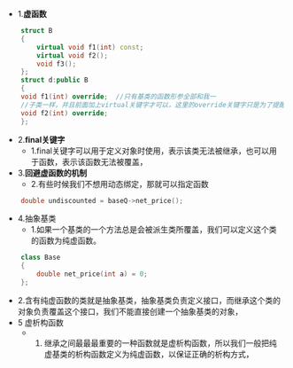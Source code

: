 - 1.**虚函数**

```c++
    struct B
    {
        virtual void f1(int) const;
        virtual void f2();
        void f3();
    };
    struct d:public B
    {
    void f1(int) override;	//只有基类的函数形参全部和我一
    //子类一样，并且前面加上virtual关键字才可以，这里的override关键字只是为了提醒我们，表示这个函数覆盖了基类的函数
    void f2(int) override;
    };
```

- 2.**final关键字**
    - 1.final关键字可以用于定义对象时使用，表示该类无法被继承，也可以用于函数，表示该函数无法被覆盖，
- 3.**回避虚函数的机制**
    - 2.有些时候我们不想用动态绑定，那就可以指定函数

```c++
    double undiscounted = baseQ->net_price();
```
- 4.抽象基类
	- 1.如果一个基类的一个方法总是会被派生类所覆盖，我们可以定义这个类的函数为纯虚函数。
```c++
	class Base
	{
		double net_price(int a) = 0;
	};
```
- 2.含有纯虚函数的类就是抽象基类，抽象基类负责定义接口，而继承这个类的对象负责覆盖这个接口，我们不能直接创建一个抽象基类的对象，
- 5 虚析构函数
	- 1. 继承之间最最最重要的一种函数就是虚析构函数，所以我们一般把纯虚基类的析构函数定义为纯虚函数，以保证正确的析构方式，